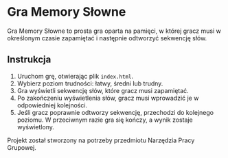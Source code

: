 # Gra Memory Słowne

Gra Memory Słowne to prosta gra oparta na pamięci, w której gracz musi w określonym czasie zapamiętać i następnie odtworzyć sekwencję słów.

## Instrukcja

1. Uruchom grę, otwierając plik `index.html`.
2. Wybierz poziom trudności: łatwy, średni lub trudny.
3. Gra wyświetli sekwencję słów, które gracz musi zapamiętać.
4. Po zakończeniu wyświetlenia słów, gracz musi wprowadzić je w odpowiedniej kolejności.
5. Jeśli gracz poprawnie odtworzy sekwencję, przechodzi do kolejnego poziomu. W przeciwnym razie gra się kończy, a wynik zostaje wyświetlony.




Projekt został stworzony na potrzeby przedmiotu Narzędzia Pracy Grupowej.